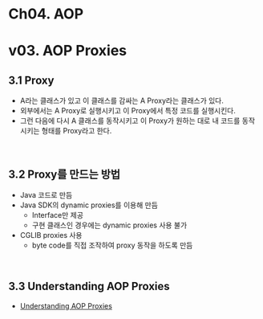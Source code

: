 # Ch04. AOP

# v03. AOP Proxies

## 3.1 Proxy

- A라는 클래스가 있고 이 클래스를 감싸는 A Proxy라는 클래스가 있다.
- 외부에서는 A Proxy로 실행시키고 이 Proxy에서 특정 코드를 실행시킨다.
- 그런 다음에 다시 A 클래스를 동작시키고 이 Proxy가 원하는 대로 내 코드를 동작시키는 형태를 Proxy라고 한다.

<br>

## 3.2 Proxy를 만드는 방법

- Java 코드로 만듬
- Java SDK의 dynamic proxies를 이용해 만듬
  - Interface만 제공
  - 구현 클래스인 경우에는 dynamic proxies 사용 불가
- CGLIB proxies 사용
  - byte code를 직접 조작하여 proxy 동작을 하도록 만듬

<br>

## 3.3 Understanding AOP Proxies

- [Understanding AOP Proxies](https://docs.spring.io/spring/docs/5.2.3.RELEASE/spring-framework-reference/core.html#aop-understanding-aop-proxies)

